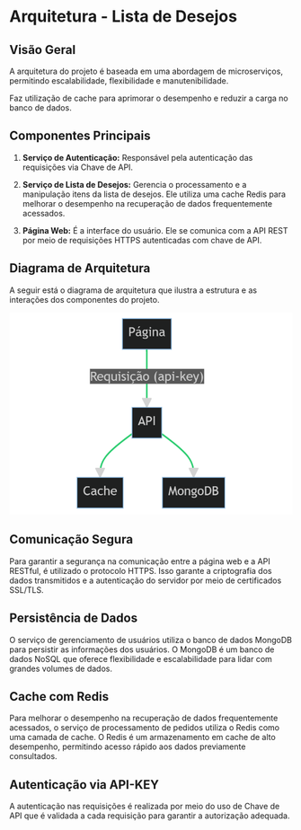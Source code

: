 # Arquitetura - Lista de Desejos

## Visão Geral
A arquitetura do projeto é baseada em uma abordagem de microserviços, permitindo escalabilidade, flexibilidade e manutenibilidade.

Faz utilização de cache para aprimorar o desempenho e reduzir a carga no banco de dados.

## Componentes Principais
1. **Serviço de Autenticação:** Responsável pela autenticação das requisições via Chave de API.

2. **Serviço de Lista de Desejos:** Gerencia o processamento e a manipulação itens da lista de desejos. Ele utiliza uma cache Redis para melhorar o desempenho na recuperação de dados frequentemente acessados.

3. **Página Web:** É a interface do usuário. Ele se comunica com a API REST por meio de requisições HTTPS autenticadas com chave de API.

## Diagrama de Arquitetura
A seguir está o diagrama de arquitetura que ilustra a estrutura e as interações dos componentes do projeto.

![Diagrama da Arquitetura](images/diagram.png)

## Comunicação Segura
Para garantir a segurança na comunicação entre a página web e a API RESTful, é utilizado o protocolo HTTPS. Isso garante a criptografia dos dados transmitidos e a autenticação do servidor por meio de certificados SSL/TLS.

## Persistência de Dados
O serviço de gerenciamento de usuários utiliza o banco de dados MongoDB para persistir as informações dos usuários. O MongoDB é um banco de dados NoSQL que oferece flexibilidade e escalabilidade para lidar com grandes volumes de dados.

## Cache com Redis
Para melhorar o desempenho na recuperação de dados frequentemente acessados, o serviço de processamento de pedidos utiliza o Redis como uma camada de cache. O Redis é um armazenamento em cache de alto desempenho, permitindo acesso rápido aos dados previamente consultados.

## Autenticação via API-KEY
A autenticação nas requisições é realizada por meio do uso de Chave de API que é validada a cada requisição para garantir a autorização adequada.
